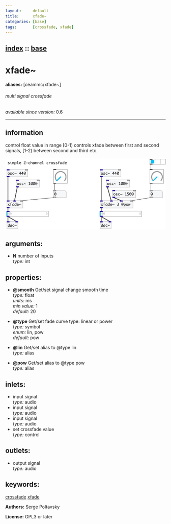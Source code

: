 ```yaml
---
layout:     default
title:      xfade~
categories: [base]
tags:       [crossfade, xfade]
---
```

[index](index.html) :: [base](category_base.html)
---

# xfade~
**aliases:** [ceammc/xfade\~]


###### multi signal crossfade

*available since version:* 0.6

---


## information
control float value in range [0-1) controls xfade between first and second signals, [1-2) between second and third etc.


[![example](../examples/img/xfade~.jpg)](../examples/pd/xfade~.pd)



## arguments:

* **N**
number of inputs<br>
_type:_ int<br>





## properties:

* **@smooth** 
Get/set signal change smooth time<br>
_type:_ float<br>
_units:_ ms<br>
_min value:_ 1<br>
_default:_ 20<br>

* **@type** 
Get/set fade curve type: linear or power<br>
_type:_ symbol<br>
_enum:_ lin, pow<br>
_default:_ pow<br>

* **@lin** 
Get/set alias to @type lin<br>
_type:_ alias<br>

* **@pow** 
Get/set alias to @type pow<br>
_type:_ alias<br>



## inlets:

* input signal<br>
_type:_ audio
* input signal<br>
_type:_ audio
* input signal<br>
_type:_ audio
* set crossfade value<br>
_type:_ control



## outlets:

* output signal<br>
_type:_ audio



## keywords:

[crossfade](keywords/crossfade.html)
[xfade](keywords/xfade.html)






**Authors:** Serge Poltavsky




**License:** GPL3 or later






